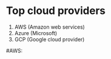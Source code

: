 # Top cloud providers
  1. AWS (Amazon web services)
  2. Azure (Microsoft)
  3. GCP (Google cloud provider)


#AWS:
